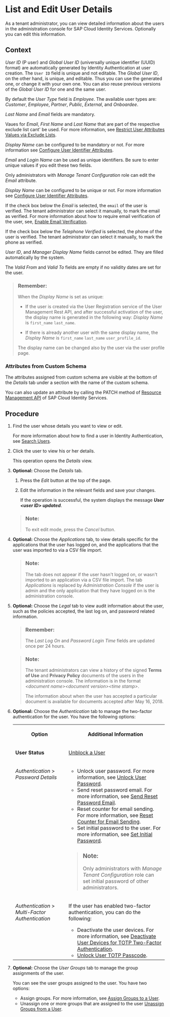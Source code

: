 <!-- loio045cb01bd2034b05a69e1a626e46570f -->

# List and Edit User Details

As a tenant administrator, you can view detailed information about the users in the administration console for SAP Cloud Identity Services. Optionally you can edit this information.



<a name="loio045cb01bd2034b05a69e1a626e46570f__context_awh_phy_4mb"/>

## Context

*User ID* \(P user\) and *Global User ID* \(universally unique identifier \(UUID\) format\) are automatically generated by Identity Authentication at user creation. The `User ID` field is unique and not editable. The *Global User ID*, on the other hand, is unique, and editable. Thus you can use the generated one, or change it with your own one. You can also reuse previous versions of the *Global User ID* for one and the same user.

By default the *User Type* field is *Employee*. The available user types are: *Customer*, *Employee*, *Partner*, *Public*, *External*, and *Onboardee*.

*Last Name* and *Email* fields are mandatory.

Vaues for *Email*, *First Name* and *Last Name* that are part of the respective exclude list cant' be used. For more information, see [Restrict User Attributes Values via Exclude Lists](restrict-user-attributes-values-via-exclude-lists-cb108c2.md).

*Display Name* can be configured to be mandatory or not. For more information see [Configure User Identifier Attributes](configure-user-identifier-attributes-8b9fa88.md).

*Email* and *Login Name* can be used as unique identifiers. Be sure to enter unique values if you edit these two fields.

Only administrators with *Manage Tenant Configuration* role can edit the *Email* attribute.

*Display Name* can be configured to be unique or not. For more information see [Configure User Identifier Attributes](configure-user-identifier-attributes-8b9fa88.md).

If the check box below the *Email* is selected, the `email` of the user is verified. The tenant administrator can select it manually, to mark the email as verified. For more information about how to require email verification of the user, see, [Enable Email Verification](enable-email-verification-483d26c.md).

If the check box below the *Telephone Verified* is selected, the phone of the user is verified. The tenant administrator can select it manually, to mark the phone as verified.

*User ID*, and *Manager Display Name* fields cannot be edited. They are filled automatically by the system.

The *Valid From* and *Valid To* fields are empty if no validity dates are set for the user.

> ### Remember:  
> When the *Display Name* is set as unique:
> 
> -   If the user is created via the User Registration service of the User Management Rest API, and after successful activation of the user, the display name is generated in the following way: *Display Name* is `first_name` `last_name`.
> 
> -   If there is already another user with the same display name, the *Display Name* is `first_name` `last_name` `user_profile_id`.
> 
> 
> The display name can be changed also by the user via the user profile page.



### Attributes from Custom Schema

The attributes assigned from custom schema are visible at the bottom of the *Details* tab under a section with the name of the custom schema.

You can also update an attribute by calling the PATCH method of [Resource Management API](https://api.sap.com/api/IdDS_SCIM/path/patchUser) of SAP Cloud Identity Services.



## Procedure

1.  Find the user whose details you want to view or edit.

    For more information about how to find a user in Identity Authentication, see [Search Users](search-users-06078a6.md).

2.  Click the user to view his or her details.

    This operation opens the *Details* view.

3.  **Optional:** Choose the *Details* tab.

    1.  Press the *Edit* button at the top of the page.

    2.  Edit the information in the relevant fields and save your changes.

        If the operation is successful, the system displays the message ***User <user ID\> updated***.


    > ### Note:  
    > To exit edit mode, press the *Cancel* button.

4.  **Optional:** Choose the *Applications* tab, to view details specific for the applications that the user has logged on, and the applications that the user was imported to via a CSV file import.

    > ### Note:  
    > The tab does not appear if the user hasn't logged on, or wasn't imported to an application via a CSV file import. The tab *Applications* is replaced by *Administration Console* if the user is admin and the only application that they have logged on is the administration console.

5.  **Optional:** Choose the *Legal* tab to view audit information about the user, such as the policies accepted, the last log on, and password related information.

    > ### Remember:  
    > The *Last Log On* and *Password Login Time* fields are updated once per 24 hours.

    > ### Note:  
    > The tenant administrators can view a history of the signed **Terms of Use** and **Privacy Policy** documents of the users in the administration console. The information is in the format *<document name\><document version\><time stamp\>*.
    > 
    > The information about when the user has accepted a particular document is available for documents accepted after May 16, 2018.

6.  **Optional:** Choose the *Authentication* tab to manage the two-factor authentication for the user. You have the following options:


    <table>
    <tr>
    <th valign="top">

    Option
    
    </th>
    <th valign="top">

    Additional Information
    
    </th>
    </tr>
    <tr>
    <td valign="top">
    
    **User Status**
    
    </td>
    <td valign="top">
    
    [Unblock a User](unblock-a-user-d50eec9.md)
    
    </td>
    </tr>
    <tr>
    <td valign="top">
    
    *Authentication* \> *Password Details*
    
    </td>
    <td valign="top">
    
    -   Unlock user password. For more information, see [Unlock User Password](unlock-user-password-9172552.md).
    -   Send reset password email. For more information, see [Send Reset Password Email](send-reset-password-email-da55abf.md).
    -   Reset counter for email sending. For more information, see [Reset Counter for Email Sending](reset-counter-for-email-sending-08f634b.md).
    -   Set initial password to the user. For more information, see [Set Initial Password](set-initial-password-16149d5.md).

    > ### Note:  
    > Only administrators with *Manage Tenant Configuration* role can set initial password of other administrators.


    
    </td>
    </tr>
    <tr>
    <td valign="top">
    
    *Authentication* \> *Multi-Factor Authentication*
    
    </td>
    <td valign="top">
    
    If the user has enabled two-factor authentication, you can do the following:

    -   Deactivate the user devices. For more information, see [Deactivate User Devices for TOTP Two-Factor Authentication](deactivate-user-devices-for-totp-two-factor-authentication-87324d5.md).
    -   [Unlock User TOTP Passcode](unlock-user-totp-passcode-cb6615d.md).


    
    </td>
    </tr>
    </table>
    
7.  **Optional:** Choose the *User Groups* tab to manage the group assignments of the user.

    You can see the user groups assigned to the user. You have two options:

    -   Assign groups. For more information, see [Assign Groups to a User](assign-groups-to-a-user-bfdeb9c.md).
    -   Unassign one or more groups that are assigned to the user [Unassign Groups from a User](unassign-groups-from-a-user-4353735.md).


